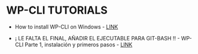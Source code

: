 # WP-CLI TUTORIALS

* How to install WP-CLI on Windows - [LINK](https://deluxeblogtips.com/install-wp-cli-windows/)

* ¡ LE FALTA EL FINAL, AÑADIR EL EJECUTABLE PARA GIT-BASH !! - WP-CLI Parte 1, instalación y primeros pasos - [LINK](https://desarrollowp.com/blog/tutoriales/wp-cli-parte-1-instalacion-primeros-pasos/)
